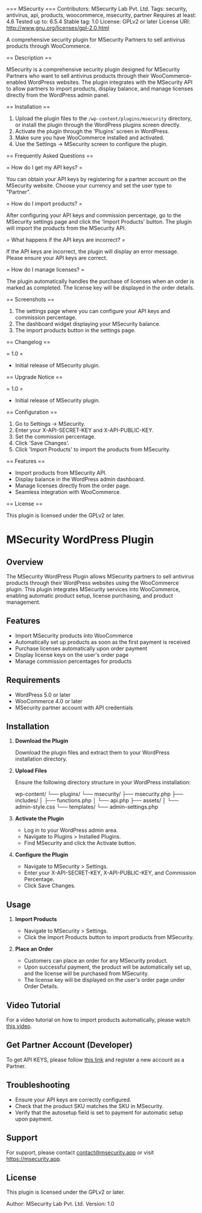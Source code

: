 === MSecurity ===
Contributors: MSecurity Lab Pvt. Ltd.
Tags: security, antivirus, api, products, woocommerce, msecurity, partner
Requires at least: 4.6
Tested up to: 6.5.4
Stable tag: 1.0
License: GPLv2 or later
License URI: http://www.gnu.org/licenses/gpl-2.0.html

A comprehensive security plugin for MSecurity Partners to sell antivirus products through WooCommerce.

== Description ==

MSecurity is a comprehensive security plugin designed for MSecurity Partners who want to sell antivirus products through their WooCommerce-enabled WordPress websites. The plugin integrates with the MSecurity API to allow partners to import products, display balance, and manage licenses directly from the WordPress admin panel.

== Installation ==

1. Upload the plugin files to the `/wp-content/plugins/msecurity` directory, or install the plugin through the WordPress plugins screen directly.
2. Activate the plugin through the 'Plugins' screen in WordPress.
3. Make sure you have WooCommerce installed and activated.
4. Use the Settings -> MSecurity screen to configure the plugin.

== Frequently Asked Questions ==

= How do I get my API keys? =

You can obtain your API keys by registering for a partner account on the MSecurity website. Choose your currency and set the user type to "Partner".

= How do I import products? =

After configuring your API keys and commission percentage, go to the MSecurity settings page and click the 'Import Products' button. The plugin will import the products from the MSecurity API.

= What happens if the API keys are incorrect? =

If the API keys are incorrect, the plugin will display an error message. Please ensure your API keys are correct.

= How do I manage licenses? =

The plugin automatically handles the purchase of licenses when an order is marked as completed. The license key will be displayed in the order details.

== Screenshots ==

1. The settings page where you can configure your API keys and commission percentage.
2. The dashboard widget displaying your MSecurity balance.
3. The import products button in the settings page.

== Changelog ==

= 1.0 =
* Initial release of MSecurity plugin.

== Upgrade Notice ==

= 1.0 =
* Initial release of MSecurity plugin.

== Configuration ==

1. Go to Settings -> MSecurity.
2. Enter your X-API-SECRET-KEY and X-API-PUBLIC-KEY.
3. Set the commission percentage.
4. Click 'Save Changes'.
5. Click 'Import Products' to import the products from MSecurity.

== Features ==

* Import products from MSecurity API.
* Display balance in the WordPress admin dashboard.
* Manage licenses directly from the order page.
* Seamless integration with WooCommerce.

== License ==

This plugin is licensed under the GPLv2 or later.

MSecurity WordPress Plugin
==========================

Overview
--------

The MSecurity WordPress Plugin allows MSecurity partners to sell antivirus products through their WordPress websites using the WooCommerce plugin. This plugin integrates MSecurity services into WooCommerce, enabling automatic product setup, license purchasing, and product management.

Features
--------

- Import MSecurity products into WooCommerce
- Automatically set up products as soon as the first payment is received
- Purchase licenses automatically upon order payment
- Display license keys on the user's order page
- Manage commission percentages for products

Requirements
------------

- WordPress 5.0 or later
- WooCommerce 4.0 or later
- MSecurity partner account with API credentials

Installation
------------

1. **Download the Plugin**

   Download the plugin files and extract them to your WordPress installation directory.

2. **Upload Files**

   Ensure the following directory structure in your WordPress installation:

   wp-content/
   └── plugins/
       └── msecurity/
           ├── msecurity.php
           ├── includes/
           │   ├── functions.php
           │   └── api.php
           ├── assets/
           │   └── admin-style.css
           └── templates/
               └── admin-settings.php

3. **Activate the Plugin**

   - Log in to your WordPress admin area.
   - Navigate to Plugins > Installed Plugins.
   - Find MSecurity and click the Activate button.

4. **Configure the Plugin**

   - Navigate to MSecurity > Settings.
   - Enter your X-API-SECRET-KEY, X-API-PUBLIC-KEY, and Commission Percentage.
   - Click Save Changes.

Usage
-----

1. **Import Products**

   - Navigate to MSecurity > Settings.
   - Click the Import Products button to import products from MSecurity.

2. **Place an Order**

   - Customers can place an order for any MSecurity product.
   - Upon successful payment, the product will be automatically set up, and the license will be purchased from MSecurity.
   - The license key will be displayed on the user's order page under Order Details.

Video Tutorial
--------------

For a video tutorial on how to import products automatically, please watch [this video](https://msecurity.app/download/whmcs1.mp4).

Get Partner Account (Developer)
-------------------------------

To get API KEYS, please follow [this link](https://msecurity.app/auth/register) and register a new account as a Partner.

Troubleshooting
---------------

- Ensure your API keys are correctly configured.
- Check that the product SKU matches the SKU in MSecurity.
- Verify that the autosetup field is set to payment for automatic setup upon payment.

Support
-------

For support, please contact contact@msecurity.app or visit https://msecurity.app.

License
-------

This plugin is licensed under the GPLv2 or later.

Author: MSecurity Lab Pvt. Ltd.
Version: 1.0
